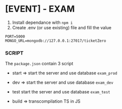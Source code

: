 # [EVENT] - EXAM

1. Install dependance with `npm i`
2. Create .env (or use existing) file and fill the value

```
PORT=5000
MONGO_URL=mongodb://127.0.0.1:27017/ticketZero
```

### SCRIPT

The `package.json` contain 3 script

- start => start the server and use database `exam_prod`

- dev => start the server and use database `exam_dev`

- test start the server and use database `exam_test`

- build => transcompilation TS in JS
